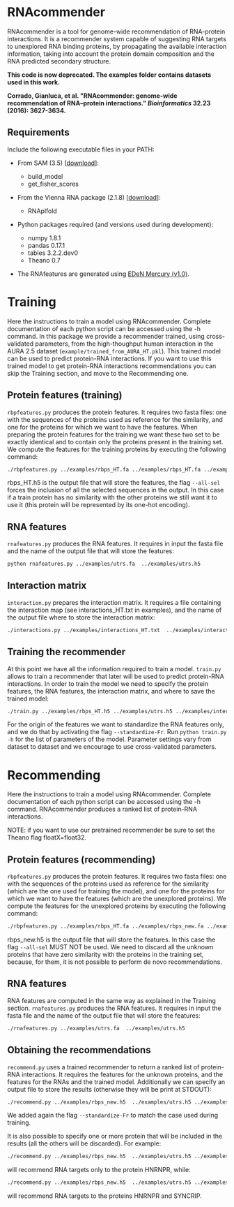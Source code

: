 # RNAcommender
RNAcommender is a tool for genome-wide recommendation of RNA-protein interactions. It is a recommender system capable of suggesting RNA targets to unexplored RNA binding proteins, by propagating the available interaction information, taking into account the protein domain composition and the RNA predicted secondary structure.

**This code is now deprecated. The examples folder contains datasets used in this work.**


**Corrado, Gianluca, et al. "RNAcommender: genome-wide recommendation of RNA–protein interactions." *Bioinformatics* 32.23 (2016): 3627-3634.**

Requirements
------------
Include the following executable files in your PATH:
* From SAM (3.5) [[download](https://compbio.soe.ucsc.edu/sam2src/)]:
    - build_model
    - get_fisher_scores
* From the Vienna RNA package (2.1.8) [[download](https://www.tbi.univie.ac.at/RNA/)]:
    - RNAplfold

* Python packages required (and versions used during development):
    - numpy 1.8.1
    - pandas 0.17.1
    - tables 3.2.2.dev0
    - Theano 0.7

* The RNAfeatures are generated using [EDeN Mercury (v1.0)](https://github.com/fabriziocosta/EDeN/releases/tag/v1.0).


Training
========
Here the instructions to train a model using RNAcommender. Complete documentation of each python script can be accessed using the -h command. In this package we provide a recommender trained, using cross-validated parameters, from the high-thoughput human interaction in the AURA 2.5 dataset (```example/trained_from_AURA_HT.pkl```). This trained model can be used to predict protein-RNA interactions. If you want to use this trained model to get protein-RNA interactions recommendations you can skip the Training section, and move to the Recommending one.

Protein features (training)
---------------------------
```rbpfeatures.py``` produces the protein features. It requires two fasta files: one with the sequences of the proteins used as reference for the similarity, and one for the proteins for which we want to have the features. When preparing the protein features for the training we want these two set to be exactly identical and to contain only the proteins present in the training set. We compute the features for the training proteins by executing the following command:

```bash
./rbpfeatures.py ../examples/rbps_HT.fa ../examples/rbps_HT.fa ../examples/rbps_HT.h5 --all-sel
```
rbps_HT.h5 is the output file that will store the features, the flag ```--all-sel``` forces the inclusion of all the selected sequences in the output. In this case if a train protein has no similarity with the other proteins we still want it to use it (this protein will be represented by its one-hot encoding).

RNA features
------------
```rnafeatures.py``` produces the RNA features. It requires in input the fasta file and the name of the output file that will store the features:

```bash
python rnafeatures.py ../examples/utrs.fa  ../examples/utrs.h5
```

Interaction matrix
------------------
```interaction.py``` prepares the interaction matrix. It requires a file containing the interaction map (see interactions_HT.txt in examples), and the name of the output file where to store the interaction matrix:

```bash
./interactions.py ../examples/interactions_HT.txt  ../examples/interactions_HT.h5
```

Training the recommender
------------------------
At this point we have all the information required to train a model. ```train.py``` allows to train a recommender that later will be used to predict protein-RNA interactions. In order to train the model we need to specify the protein features, the RNA features, the interaction matrix, and where to save the trained model:

```bash
./train.py ../examples/rbps_HT.h5 ../examples/utrs.h5 ../examples/interactions_HT.h5 ../examples/trained_recommender.pkl --standardize-Fr
```
For the origin of the features we want to standardize the RNA features only, and we do that by activating the flag ```--standardize-Fr```.
Run ```python train.py -h``` for the list of parameters of the model. Parameter settings vary from dataset to dataset and we encourage to use cross-validated parameters.

Recommending
============
Here the instructions to train a model using RNAcommender. Complete documentation of each python script can be accessed using the -h command. RNAcommender produces a ranked list of protein-RNA interactions.

NOTE: if you want to use our pretrained recommender be sure to set the Theano flag floatX=float32.

Protein features (recommending)
-------------------------------
```rbpfeatures.py``` produces the protein features. It requires two fasta files: one with the sequences of the proteins used as reference for the similarity (which are the one used for training the model), and one for the proteins for which we want to have the features (which are the unexplored proteins). We compute the features for the unexplored proteins by executing the following command:

```bash
./rbpfeatures.py ../examples/rbps_HT.fa ../examples/rbps_new.fa ../examples/rbps_new.h5
```
rbps_new.h5 is the output file that will store the features. In this case the flag ```--all-sel``` MUST NOT be used. We need to discard all the unknown proteins that have zero similarity with the proteins in the training set, because, for them, it is not possible to perform de novo recommendations.

RNA features
------------
RNA features are computed in the same way as explained in the Training section. ```rnafeatures.py``` produces the RNA features. It requires in input the fasta file and the name of the output file that will store the features:

```bash
./rnafeatures.py ../examples/utrs.fa  ../examples/utrs.h5
```

Obtaining the recommendations
-----------------------------
```recommend.py``` uses a trained recommender to return a ranked list of protein-RNA interactions. It requires the features for the unknown proteins, and the features for the RNAs and the trained model. Additionally we can specify an output file to store the results (otherwise they will be print at STDOUT):

```bash
./recommend.py ../examples/rbps_new.h5  ../examples/utrs.h5 ../examples/trained_from_AURA_HT.pkl --output ../examples/recommendations.txt --standardize-Fr
```
We added again the flag ```--standardize-Fr``` to match the case used during training.

It is also possible to specify one or more protein that will be included in the results (all the others will be discarded). For example:
```bash
./recommend.py ../examples/rbps_new.h5  ../examples/utrs.h5 ../examples/trained_from_AURA_HT.pkl --output ../examples/recommendations.txt --standardize-Fr --to-predict HNRNPR
```
will recommend RNA targets only to the protein HNRNPR, while:
```bash
./recommend.py ../examples/rbps_new.h5  ../examples/utrs.h5 ../examples/trained_from_AURA_HT.pkl --output ../examples/recommendations.txt --standardize-Fr --to-predict HNRNPR SYNCRIP
```
will recommend RNA targets to the proteins HNRNPR and SYNCRIP.
